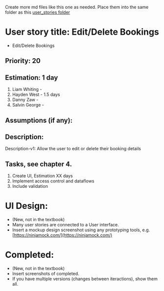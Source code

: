 Create more md files like this one as needed. Place them into the same folder 
as this [user_stories folder](./)

# User story title: Edit/Delete Bookings

* Edit/Delete Bookings

## Priority: 20

## Estimation: 1 day

1. Liam Whiting - 
2. Hayden West - 1.5 days
3. Danny Zaw - 
4. Salvin George - 

## Assumptions (if any):

## Description:

Description-v1: Allow the user to edit or delete their booking details

## Tasks, see chapter 4.

1. Create UI, Estimation XX days
2. Implement access control and dataflows
3. Include validation


# UI Design:
* (New, not in the textbook) 
* Many user stories are connected to a User interface.
* Insert a mockup design screenshot using any prototyping tools, e.g. [https://ninjamock.com/](https://ninjamock.com/)

# Completed:
* (New, not in the textbook) 
* Insert screenshots of completed. 
* If you have multiple versions (changes between iteractions), show them all.


